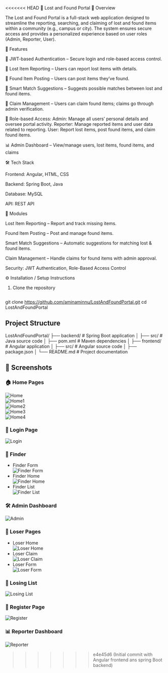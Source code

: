 <<<<<<< HEAD
📌 Lost and Found Portal
📖 Overview

The Lost and Found Portal is a full-stack web application designed to streamline the reporting, searching, and claiming of lost and found items within a community (e.g., campus or city). The system ensures secure access and provides a personalized experience based on user roles (Admin, Reporter, User).

🚀 Features

🔑 JWT-based Authentication – Secure login and role-based access control.

📝 Lost Item Reporting – Users can report lost items with details.

📸 Found Item Posting – Users can post items they’ve found.

🤖 Smart Match Suggestions – Suggests possible matches between lost and found items.

📂 Claim Management – Users can claim found items; claims go through admin verification.

👤 Role-based Access:
   Admin: Manage all users’ personal details and oversee portal activity.
   Reporter: Manage reported items and user data related to reporting.
   User: Report lost items, post found items, and claim found items.

 📊 Admin Dashboard – View/manage users, lost items, found items, and claims

🛠️ Tech Stack

Frontend: Angular, HTML, CSS

Backend: Spring Boot, Java

Database: MySQL

API: REST API

📌 Modules

Lost Item Reporting – Report and track missing items.

Found Item Posting – Post and manage found items.

Smart Match Suggestions – Automatic suggestions for matching lost & found items.

Claim Management – Handle claims for found items with admin approval.

Security: JWT Authentication, Role-Based Access Control

⚙️ Installation / Setup Instructions
1. Clone the repository
   ```bash
git clone https://github.com/aminaminnu/LostAndFoundPortal.git
cd LostAndFoundPortal


## Project Structure
LostAndFoundPortal/
├── backend/        # Spring Boot application
│   ├── src/        # Java source code
│   ├── pom.xml     # Maven dependencies
│
├── frontend/       # Angular application
│   ├── src/        # Angular source code
│   ├── package.json
│
└── README.md       # Project documentation

## 📸 Screenshots  

### 🏠 Home Pages  
![Home](./screenshots/home.png)  
![Home1](./screenshots/home1.png)  
![Home2](./screenshots/home2.png)  
![Home3](./screenshots/home3.png)  
![Home4](./screenshots/home4.png)  

### 🔑 Login Page  
![Login](./screenshots/login.png)  

### 📝 Finder  
- Finder Form  
  ![Finder Form](./screenshots/finder-form.png)  
- Finder Home  
  ![Finder Home](./screenshots/finder-home.png)  
- Finder List  
  ![Finder List](./screenshots/finder-list.png)  

### 🛠️ Admin Dashboard  
![Admin](./screenshots/admin.png)  

### 🙍 Loser Pages  
- Loser Home  
  ![Loser Home](./screenshots/loser_home.png)  
- Loser Claim  
  ![Loser Claim](./screenshots/loser-claim.png)  
- Loser Form  
  ![Loser Form](./screenshots/loser-form.png)  

### 📂 Losing List  
![Losing List](./screenshots/losing_list.png)  

### 📝 Register Page  
![Register](./screenshots/register.png)  

### 📊 Reporter Dashboard  
![Reporter](./screenshots/reporter.png)  






>>>>>>> e4e45d6 (Initial commit with Angular frontend ans spring Boot backend)
